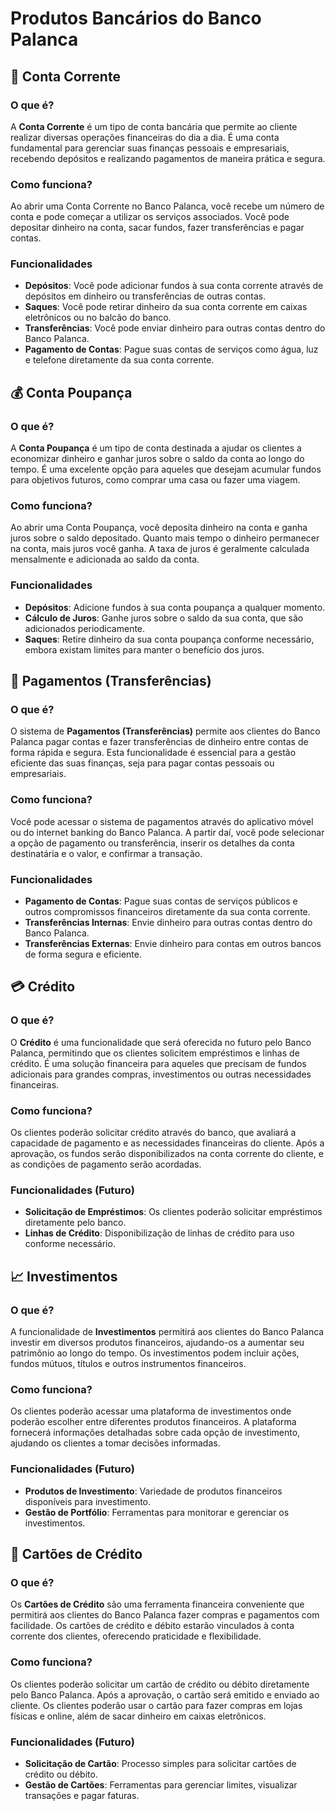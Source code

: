 # Produtos Bancários do Banco Palanca

## 🏦 Conta Corrente

### O que é?
A **Conta Corrente** é um tipo de conta bancária que permite ao cliente realizar diversas operações financeiras do dia a dia. É uma conta fundamental para gerenciar suas finanças pessoais e empresariais, recebendo depósitos e realizando pagamentos de maneira prática e segura.

### Como funciona?
Ao abrir uma Conta Corrente no Banco Palanca, você recebe um número de conta e pode começar a utilizar os serviços associados. Você pode depositar dinheiro na conta, sacar fundos, fazer transferências e pagar contas.

### Funcionalidades
- **Depósitos**: Você pode adicionar fundos à sua conta corrente através de depósitos em dinheiro ou transferências de outras contas.
- **Saques**: Você pode retirar dinheiro da sua conta corrente em caixas eletrônicos ou no balcão do banco.
- **Transferências**: Você pode enviar dinheiro para outras contas dentro do Banco Palanca.
- **Pagamento de Contas**: Pague suas contas de serviços como água, luz e telefone diretamente da sua conta corrente.

## 💰 Conta Poupança

### O que é?
A **Conta Poupança** é um tipo de conta destinada a ajudar os clientes a economizar dinheiro e ganhar juros sobre o saldo da conta ao longo do tempo. É uma excelente opção para aqueles que desejam acumular fundos para objetivos futuros, como comprar uma casa ou fazer uma viagem.

### Como funciona?
Ao abrir uma Conta Poupança, você deposita dinheiro na conta e ganha juros sobre o saldo depositado. Quanto mais tempo o dinheiro permanecer na conta, mais juros você ganha. A taxa de juros é geralmente calculada mensalmente e adicionada ao saldo da conta.

### Funcionalidades
- **Depósitos**: Adicione fundos à sua conta poupança a qualquer momento.
- **Cálculo de Juros**: Ganhe juros sobre o saldo da sua conta, que são adicionados periodicamente.
- **Saques**: Retire dinheiro da sua conta poupança conforme necessário, embora existam limites para manter o benefício dos juros.

## 💸 Pagamentos (Transferências)

### O que é?
O sistema de **Pagamentos (Transferências)** permite aos clientes do Banco Palanca pagar contas e fazer transferências de dinheiro entre contas de forma rápida e segura. Esta funcionalidade é essencial para a gestão eficiente das suas finanças, seja para pagar contas pessoais ou empresariais.

### Como funciona?
Você pode acessar o sistema de pagamentos através do aplicativo móvel ou do internet banking do Banco Palanca. A partir daí, você pode selecionar a opção de pagamento ou transferência, inserir os detalhes da conta destinatária e o valor, e confirmar a transação.

### Funcionalidades
- **Pagamento de Contas**: Pague suas contas de serviços públicos e outros compromissos financeiros diretamente da sua conta corrente.
- **Transferências Internas**: Envie dinheiro para outras contas dentro do Banco Palanca.
- **Transferências Externas**: Envie dinheiro para contas em outros bancos de forma segura e eficiente.

## 💳 Crédito

### O que é?
O **Crédito** é uma funcionalidade que será oferecida no futuro pelo Banco Palanca, permitindo que os clientes solicitem empréstimos e linhas de crédito. É uma solução financeira para aqueles que precisam de fundos adicionais para grandes compras, investimentos ou outras necessidades financeiras.

### Como funciona?
Os clientes poderão solicitar crédito através do banco, que avaliará a capacidade de pagamento e as necessidades financeiras do cliente. Após a aprovação, os fundos serão disponibilizados na conta corrente do cliente, e as condições de pagamento serão acordadas.

### Funcionalidades (Futuro)
- **Solicitação de Empréstimos**: Os clientes poderão solicitar empréstimos diretamente pelo banco.
- **Linhas de Crédito**: Disponibilização de linhas de crédito para uso conforme necessário.

## 📈 Investimentos

### O que é?
A funcionalidade de **Investimentos** permitirá aos clientes do Banco Palanca investir em diversos produtos financeiros, ajudando-os a aumentar seu patrimônio ao longo do tempo. Os investimentos podem incluir ações, fundos mútuos, títulos e outros instrumentos financeiros.

### Como funciona?
Os clientes poderão acessar uma plataforma de investimentos onde poderão escolher entre diferentes produtos financeiros. A plataforma fornecerá informações detalhadas sobre cada opção de investimento, ajudando os clientes a tomar decisões informadas.

### Funcionalidades (Futuro)
- **Produtos de Investimento**: Variedade de produtos financeiros disponíveis para investimento.
- **Gestão de Portfólio**: Ferramentas para monitorar e gerenciar os investimentos.

## 🛒 Cartões de Crédito

### O que é?
Os **Cartões de Crédito** são uma ferramenta financeira conveniente que permitirá aos clientes do Banco Palanca fazer compras e pagamentos com facilidade. Os cartões de crédito e débito estarão vinculados à conta corrente dos clientes, oferecendo praticidade e flexibilidade.

### Como funciona?
Os clientes poderão solicitar um cartão de crédito ou débito diretamente pelo Banco Palanca. Após a aprovação, o cartão será emitido e enviado ao cliente. Os clientes poderão usar o cartão para fazer compras em lojas físicas e online, além de sacar dinheiro em caixas eletrônicos.

### Funcionalidades (Futuro)
- **Solicitação de Cartão**: Processo simples para solicitar cartões de crédito ou débito.
- **Gestão de Cartões**: Ferramentas para gerenciar limites, visualizar transações e pagar faturas.